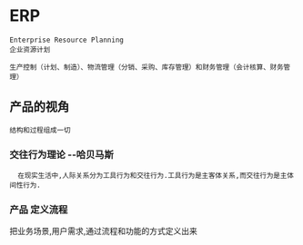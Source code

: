  # ERP
    Enterprise Resource Planning
    企业资源计划

    生产控制（计划、制造）、物流管理（分销、采购、库存管理）和财务管理（会计核算、财务管理）

 ## 产品的视角

    结构和过程组成一切

  ###   交往行为理论 --哈贝马斯
      在现实生活中,人际关系分为工具行为和交往行为.工具行为是主客体关系,而交往行为是主体间性行为.

  ### 产品 定义流程
  把业务场景,用户需求,通过流程和功能的方式定义出来

